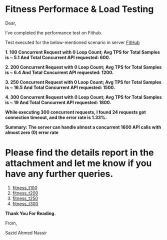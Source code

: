 # Fitness Performace & Load Testing

Dear, 

I’ve completed the performance test on Fithub.

Test executed for the below-mentioned scenario in server [FitHub](https://fithub-snikhil2001.vercel.app/)

**1. 100 Concurrent Request with 0 Loop Count; Avg TPS for Total Samples is ~ 5.1 And Total Concurrent API requested: 600.**

**2. 200 Concurrent Request with 0 Loop Count; Avg TPS for Total Samples is ~ 6.4  And Total Concurrent API requested: 1200.**

**3. 250 Concurrent Request with 0 Loop Count; Avg TPS for Total Samples is ~ 16.5  And Total Concurrent API requested: 1500.**

**4. 300 Concurrent Request with 0 Loop Count; Avg TPS for Total Samples is ~ 19 And Total Concurrent API requested: 1800.**

**While executing 300 concurrent requests, I found 24 requests got connection timeout, and the error rate is 1.33%.**

**Summary: The server can handle almost a concurrent 1600 API calls with almost zero (0) error rate**

Please find the details report in the attachment and let me know if you have any further queries. 
====================================================================
1. [fitness_t100](https://magenta-lolly-bfeccd.netlify.app)
2. [fitness_t200](https://prismatic-kataifi-55162b.netlify.app)
3. [fitness_t250](https://remarkable-crepe-bd34d8.netlify.app)
4. [fitness_t300](https://eclectic-sorbet-f30948.netlify.app)


**Thank You For Reading.**

From,

Sazid Ahmed Nassir

